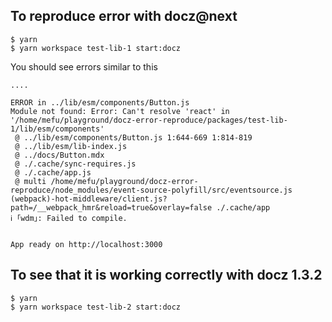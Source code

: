 ## To reproduce error with docz@next

```
$ yarn
$ yarn workspace test-lib-1 start:docz
```

You should see errors similar to this

```
....

ERROR in ../lib/esm/components/Button.js
Module not found: Error: Can't resolve 'react' in '/home/mefu/playground/docz-error-reproduce/packages/test-lib-1/lib/esm/components'
 @ ../lib/esm/components/Button.js 1:644-669 1:814-819
 @ ../lib/esm/lib-index.js
 @ ../docs/Button.mdx
 @ ./.cache/sync-requires.js
 @ ./.cache/app.js
 @ multi /home/mefu/playground/docz-error-reproduce/node_modules/event-source-polyfill/src/eventsource.js (webpack)-hot-middleware/client.js?path=/__webpack_hmr&reload=true&overlay=false ./.cache/app
ℹ ｢wdm｣: Failed to compile.


App ready on http://localhost:3000
```

## To see that it is working correctly with docz 1.3.2

```
$ yarn
$ yarn workspace test-lib-2 start:docz
```
